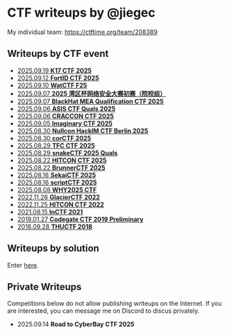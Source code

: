 # CTF writeups by @jiegec

My individual team: <https://ctftime.org/team/208389>

## Writeups by CTF event

* [2025.09.19 **K17 CTF 2025**](2025-09-19-k17-ctf-2025/README.md)
* [2025.09.12 **FortID CTF 2025**](2025-09-12-fortid-ctf-2025/README.md)
* [2025.09.10 **WatCTF F25**](2025-09-10-watctf-f25/README.md)
* [2025.09.07 **2025 湾区杯网络安全大赛初赛（院校组）**](2025-09-08-wanqubei-quals-2025/README.md)
* [2025.09.07 **BlackHat MEA Qualification CTF 2025**](2025-09-07-blackhat-mea-ctf-quals-2025/README.md)
* [2025.09.06 **ASIS CTF Quals 2025**](2025-09-06-asis-ctf-quals-2025/README.md)
* [2025.09.06 **CRACCON CTF 2025**](2025-09-06-cracconctf2025/README.md)
* [2025.09.05 **Imaginary CTF 2025**](2025-09-05-imaginary-ctf-2025/README.md)
* [2025.08.30 **Nullcon HackIM CTF Berlin 2025**](2025-09-04-nullcon-berlin-hackim-2025-ctf/README.md)
* [2025.08.30 **corCTF 2025**](2025-08-30-corctf2025/README.md)
* [2025.08.29 **TFC CTF 2025**](2025-08-29-tfcctf2025/README.md)
* [2025.08.29 **snakeCTF 2025 Quals**](2025-08-29-snakectf2025quals/README.md)
* [2025.08.22 **HITCON CTF 2025**](2025-08-22-hitconctf2025/README.md)
* [2025.08.22 **BrunnerCTF 2025**](2025-08-22-brunnerctf2025/README.md)
* [2025.08.16 **SekaiCTF 2025**](2025-08-16-sekaictf2025/README.md)
* [2025.08.16 **scriptCTF 2025**](2025-08-16-scriptctf2025/README.md)
* [2025.08.08 **WHY2025 CTF**](2025-08-08-why2025/README.md)
* [2022.11.26 **GlacierCTF 2022**](2022-11-26-glacierctf2022/README.md)
* [2022.11.25 **HITCON CTF 2022**](2022-11-25-hitconctf2022/README.md)
* [2021.08.15 **InCTF 2021**](2021-08-15-inctf2021/README.md)
* [2019.01.27 **Codegate CTF 2019 Preliminary**](2019-01-27-codegate2019/README.md)
* [2018.09.28 **THUCTF 2018**](2018-09-28-thuctf2018/README.md)

## Writeups by solution

Enter [here](./misc/solution.md).

## Private Writeups

Competitions below do not allow publishing writeups on the Internet. If you are interested, you can message me on Discord to discus privately.

* 2025.09.14 **Road to CyberBay CTF 2025**
